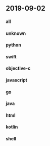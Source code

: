 ## 2019-09-02

#### all

#### unknown

#### python

#### swift

#### objective-c

#### javascript

#### go

#### java

#### html

#### kotlin

#### shell
